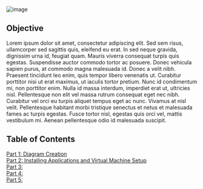![image](https://github.com/user-attachments/assets/7315bacb-404a-4218-ac37-b9c0e02c5472)


## Objective

Lorem ipsum dolor sit amet, consectetur adipiscing elit. Sed sem risus, ullamcorper sed sagittis quis, eleifend eu erat. In sed neque gravida, dignissim urna id, feugiat quam. Mauris viverra consequat turpis quis egestas. Suspendisse auctor commodo tortor ac posuere. Donec vehicula sapien purus, at commodo magna malesuada id. Donec a velit nibh. Praesent tincidunt leo enim, quis tempor libero venenatis ut. Curabitur porttitor nisi ut erat maximus, ut iaculis tortor pretium. Nunc id condimentum mi, non porttitor enim. Nulla id massa interdum, imperdiet erat ut, ultricies nisl. Pellentesque non elit vel massa rutrum consequat eget nec nibh. Curabitur vel orci eu turpis aliquet tempus eget ac nunc. Vivamus at nisl velit. Pellentesque habitant morbi tristique senectus et netus et malesuada fames ac turpis egestas. Fusce tortor nisl, egestas quis orci vel, mattis vestibulum mi. Aenean pellentesque odio id malesuada suscipit.

## Table of Contents
<a href =https://github.com/jmon828/SOC-Automation-Lab/blob/main/Part%201%3A%20Diagram%20Creation/Diagram.md>Part 1: Diagram Creation</a><br/>
<a href =https://github.com/jmon828/SOC-Automation-Lab/blob/main/Part%202%3A%20Installing%20Application%20and%20Virtual%20Machine%20Setup/Installing%20Applications%20and%20Virtual%20Machine%20Setup.md>Part 2: Installing Applications and Virtual Machine Setup</a><br/>
<a href =https://github.com/jmon828/SOC-Automation-Lab/blob/main/Part%201%3A%20Diagram%20Creation/Diagram.md>Part 3: </a><br/>
<a href =https://github.com/jmon828/SOC-Automation-Lab/blob/main/Part%201%3A%20Diagram%20Creation/Diagram.md>Part 4: </a><br/>
<a href =https://github.com/jmon828/SOC-Automation-Lab/blob/main/Part%201%3A%20Diagram%20Creation/Diagram.md>Part 5: </a><br/>
